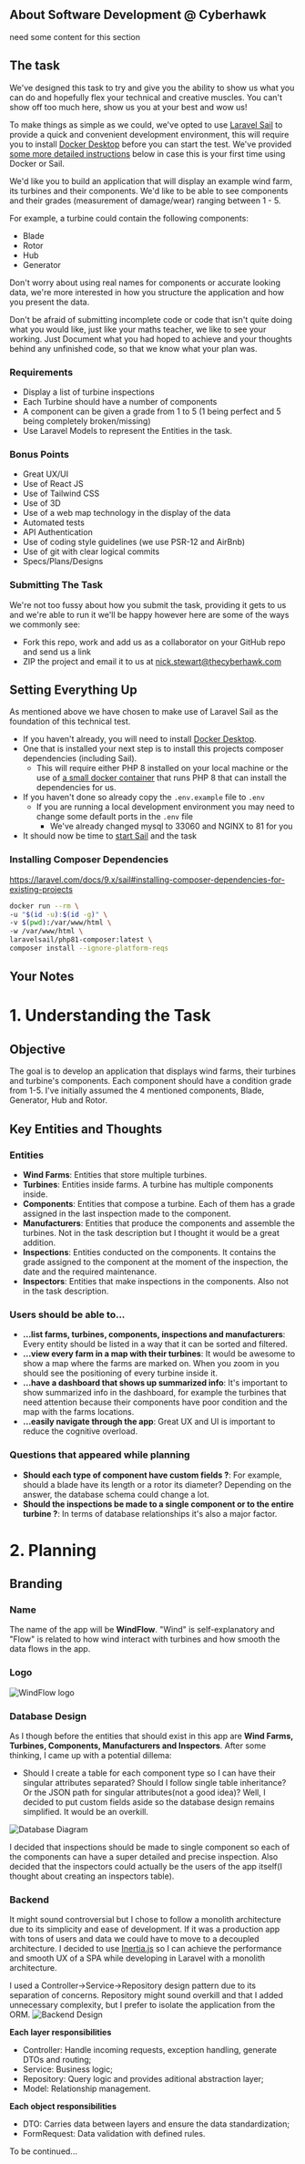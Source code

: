 ## About Software Development @ Cyberhawk

need some content for this section

## The task
We've designed this task to try and give you the ability to show us what you can do and hopefully flex your technical and creative muscles. You can't show off too much here, show us you at your best and wow us!

To make things as simple as we could, we've opted to use [Laravel Sail](https://laravel.com/docs/8.x/sail) to provide a quick and convenient development environment, this will require you to install
[Docker Desktop](https://www.docker.com/products/docker-desktop) before you can start the test. We've provided [some more detailed instructions](#setting-everything-up) below in case this is your first time using Docker or Sail.

We'd like you to build an application that will display an example wind farm, its turbines and their components.
We'd like to be able to see components and their grades (measurement of damage/wear) ranging between 1 - 5.

For example, a turbine could contain the following components:
- Blade
- Rotor
- Hub
- Generator

Don't worry about using real names for components or accurate looking data, we're more interested in how you structure the application and how you present the data.

Don't be afraid of submitting incomplete code or code that isn't quite doing what you would like, just like your maths teacher, we like to see your working.
Just Document what you had hoped to achieve and your thoughts behind any unfinished code, so that we know what your plan was.

### Requirements
- Display a list of turbine inspections
- Each Turbine should have a number of components
- A component can be given a grade from 1 to 5 (1 being perfect and 5 being completely broken/missing)
- Use Laravel Models to represent the Entities in the task.

### Bonus Points
- Great UX/UI
- Use of React JS
- Use of Tailwind CSS
- Use of 3D
- Use of a web map technology in the display of the data
- Automated tests
- API Authentication
- Use of coding style guidelines (we use PSR-12 and AirBnb)
- Use of git with clear logical commits
- Specs/Plans/Designs

### Submitting The Task
We're not too fussy about how you submit the task, providing it gets to us and we're able to run it we'll be happy however here are some of the ways we commonly see:
- Fork this repo, work and add us as a collaborator on your GitHub repo and send us a link
- ZIP the project and email it to us at nick.stewart@thecyberhawk.com

## Setting Everything Up
As mentioned above we have chosen to make use of Laravel Sail as the foundation of this technical test.
- If you haven't already, you will need to install [Docker Desktop](https://www.docker.com/products/docker-desktop).
- One that is installed your next step is to install this projects composer dependencies (including Sail).
    - This will require either PHP 8 installed on your local machine or the use of [a small docker container](https://laravel.com/docs/8.x/sail#installing-composer-dependencies-for-existing-projects) that runs PHP 8 that can install the dependencies for us.
- If you haven't done so already copy the `.env.example` file to `.env`
    - If you are running a local development environment you may need to change some default ports in the `.env` file
        - We've already changed mysql to 33060 and NGINX to 81 for you
- It should now be time to [start Sail](https://laravel.com/docs/8.x/sail#starting-and-stopping-sail) and the task

### Installing Composer Dependencies
https://laravel.com/docs/9.x/sail#installing-composer-dependencies-for-existing-projects
```bash
docker run --rm \
-u "$(id -u):$(id -g)" \
-v $(pwd):/var/www/html \
-w /var/www/html \
laravelsail/php81-composer:latest \
composer install --ignore-platform-reqs
```

## Your Notes

# 1. Understanding the Task
## Objective
The goal is to develop an application that displays wind farms, their turbines and turbine's components. Each component should have a condition grade from 1-5. 
I've initially assumed the 4 mentioned components, Blade, Generator, Hub and Rotor.

## Key Entities and Thoughts
### Entities
- **Wind Farms**: Entities that store multiple turbines.
- **Turbines**: Entities inside farms. A turbine has multiple components inside.
- **Components**: Entities that compose a turbine. Each of them has a grade assigned in the last inspection made to the component.
- **Manufacturers**: Entities that produce the components and assemble the turbines. Not in the task description but I thought it would be a great addition.
- **Inspections**: Entities conducted on the components. It contains the grade assigned to the component at the moment of the inspection, the date and the required maintenance. 
- **Inspectors**: Entities that make inspections in the components. Also not in the task description.

### Users should be able to...
- **...list farms, turbines, components, inspections and manufacturers**: Every entity should be listed in a way that it can be sorted and filtered.
- **...view every farm in a map with their turbines**: It would be awesome to show a map where the farms are marked on. When you zoom in you should see the positioning of every turbine inside it.
- **...have a dashboard that shows up summarized info**: It's important to show summarized info in the dashboard, for example the turbines that need attention because their components have poor condition and the map with the farms locations.
- **...easily navigate through the app**: Great UX and UI is important to reduce the cognitive overload. 

### Questions that appeared while planning
- **Should each type of component have custom fields ?**: For example, should a blade have its length or a rotor its diameter? Depending on the answer, the database schema could change a lot.
- **Should the inspections be made to a single component or to the entire turbine ?**: In terms of database relationships it's also a major factor.


# 2. Planning
## Branding

### Name 
The name of the app will be **WindFlow**. "Wind" is self-explanatory and "Flow" is related to how wind interact with turbines and how smooth the data flows in the app.

### Logo
![WindFlow logo](https://github.com/bgrou/technical-test/assets/61094081/bf1ba32a-5c34-4b6b-809d-232209c971e4)

### Database Design
As I though before the entities that should exist in this app are **Wind Farms, Turbines, Components, Manufacturers and Inspectors**. 
After some thinking, I came up with a potential dillema:
-  Should I create a table for each component type so I can have their singular attributes separated? Should I follow single table inheritance? Or the JSON path for singular attributes(not a good idea)?
Well, I decided to put custom fields aside so the database design remains simplified. It would be an overkill.
    
![Database Diagram](https://github.com/bgrou/technical-test/assets/61094081/0c9fee44-77c2-47f3-af8c-d4eb689b484f)

I decided that inspections should be made to single component so each of the components can have a super detailed and precise inspection. Also decided that the inspectors could actually be the users of the app itself(I thought about creating an inspectors table).

### Backend
It might sound controversial but I chose to follow a monolith architecture due to its simplicity and ease of development. If it was a production app with tons of users and data we could have to move to a decoupled architecture.
I decided to use [Inertia.js](https://inertiajs.com) so I can achieve the performance and smooth UX of a SPA while developing in Laravel with a monolith architecture.

I used a Controller->Service->Repository design pattern due to its separation of concerns. Repository might sound overkill and that I added unnecessary complexity, but I prefer to isolate the application from the ORM.
![Backend Design](https://github.com/bgrou/technical-test/assets/61094081/b99b6cad-e263-4b6d-9d4d-d4278f7c1c22)

**Each layer responsibilities**
- Controller: Handle incoming requests, exception handling, generate DTOs and routing;
- Service: Business logic;
- Repository: Query logic and provides aditional abstraction layer;
- Model: Relationship management.

**Each object responsibilities**
- DTO: Carries data between layers and ensure the data standardization;
- FormRequest: Data validation with defined rules.

  
To be continued...


